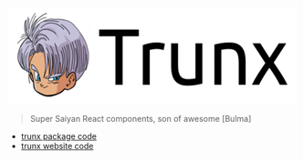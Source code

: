 <img src="./webapps/trunx-docs/public/assets/trunx-logotype-black.png" height="170"/>

> Super Saiyan React components, son of awesome [Bulma]

* [trunx package code](./packages/trunx)
* [trunx website code](./website/trunx-docs)
